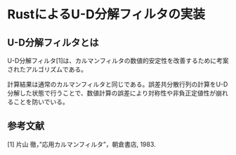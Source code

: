 # RustによるU-D分解フィルタの実装

## U-D分解フィルタとは

U-D分解フィルタ[1]は、カルマンフィルタの数値的安定性を改善するために考案されたアルゴリズムである。

計算結果は通常のカルマンフィルタと同じである。誤差共分散行列の計算をU-D分解した状態で行うことで、数値計算の誤差により対称性や非負正定値性が崩れることを防いでいる。

## 参考文献

[1] 片山 徹，”応用カルマンフィルタ”，朝倉書店, 1983.
